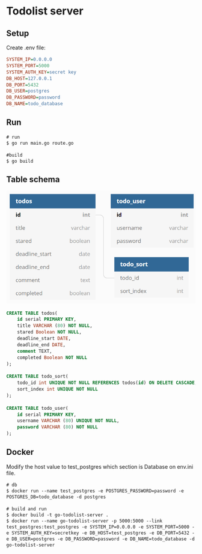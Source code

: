 # Todolist server

## Setup

Create .env file:  

```ini
SYSTEM_IP=0.0.0.0
SYSTEM_PORT=5000
SYSTEM_AUTH_KEY=secret key
DB_HOST=127.0.0.1
DB_PORT=5432
DB_USER=postgres
DB_PASSWORD=password
DB_NAME=todo_database
```

## Run

```shell
# run
$ go run main.go route.go

#build
$ go build
```

## Table schema

![schema](schema.PNG)  

```sql
CREATE TABLE todos(
    id serial PRIMARY KEY,
    title VARCHAR (80) NOT NULL,
    stared Boolean NOT NULL,
    deadline_start DATE,
    deadline_end DATE,
    comment TEXT,
    completed Boolean NOT NULL
);

CREATE TABLE todo_sort(
    todo_id int UNIQUE NOT NULL REFERENCES todos(id) ON DELETE CASCADE,
    sort_index int UNIQUE NOT NULL
);

CREATE TABLE todo_user(
    id serial PRIMARY KEY,
    username VARCHAR (80) UNIQUE NOT NULL,
    password VARCHAR (80) NOT NULL
);
```

## Docker

Modify the host value to test_postgres which section is Database on env.ini file.  

```shell
# db
$ docker run --name test_postgres -e POSTGRES_PASSWORD=password -e POSTGRES_DB=todo_database -d postgres

# build and run
$ docker build -t go-todolist-server .
$ docker run --name go-todolist-server -p 5000:5000 --link test_postgres:test_postgres -e SYSTEM_IP=0.0.0.0 -e SYSTEM_PORT=5000 -e SYSTEM_AUTH_KEY=secretkey -e DB_HOST=test_postgres -e DB_PORT=5432 -e DB_USER=postgres -e DB_PASSWORD=password -e DB_NAME=todo_database -d go-todolist-server
```
